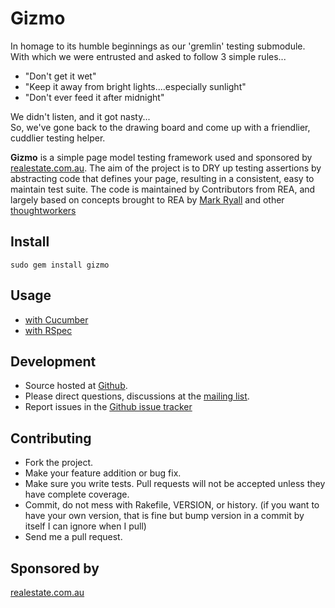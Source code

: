 Gizmo
============

In homage to its humble beginnings as our 'gremlin' testing submodule.<br />
With which we were entrusted and asked to follow 3 simple rules...

* "Don't get it wet"
* "Keep it away from bright lights....especially sunlight"
* "Don't ever feed it after midnight"

We didn't listen, and it got nasty...<br />
So, we've gone back to the drawing board and come up with a friendlier, cuddlier testing helper.

**Gizmo** is a simple page model testing framework used and sponsored by [realestate.com.au](http://www.realestate.com.au). The aim of the project is to DRY up testing assertions by abstracting code that defines your page, resulting in a consistent, easy to maintain test suite. The code is maintained by Contributors from REA, and largely based on concepts brought to REA by [Mark Ryall](http://github.com/markryall) and other [thoughtworkers](http://thoughtworks.com.au/)


Install
------------

    sudo gem install gizmo


Usage
------------
* [with Cucumber](http://wiki.github.com/icaruswings/gizmo/cucumber)
* [with RSpec](http://wiki.github.com/icaruswings/gizmo/rspec)


Development
------------
* Source hosted at [Github](http://github.com/icaruswings/gizmo).
* Please direct questions, discussions at the [mailing list](http://groups.google.com/group/gizmo-gem).
* Report issues in the [Github issue tracker](http://github.com/icaruswings/gizmo/issues)


Contributing
------------
* Fork the project.
* Make your feature addition or bug fix.
* Make sure you write tests. Pull requests will not be accepted unless they have complete coverage.
* Commit, do not mess with Rakefile, VERSION, or history.
  (if you want to have your own version, that is fine but bump version in a commit by itself I can ignore when I pull)
* Send me a pull request.


Sponsored by
------------
[realestate.com.au](http://www.realestate.com.au)